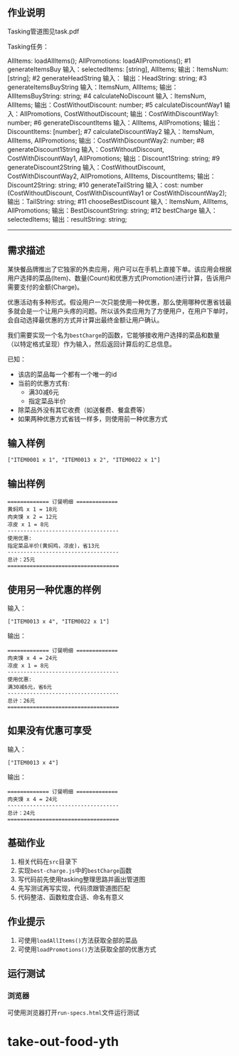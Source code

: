 ## 作业说明

Tasking管道图见task.pdf

Tasking任务：

AllItems: loadAllItems();
AllPromotions: loadAllPromotions();
#1 generateItemsBuy
    输入：selectedItems: [string], AllItems;
    输出：ItemsNum: [string];
#2 generateHeadString
    输入：
    输出：HeadString: string;
#3 generateItemsBuyString
    输入：ItemsNum, AllItems;
    输出：AllItemsBuyString: string;
#4 calculateNoDiscount
    输入：ItemsNum, AllItems;
    输出：CostWithoutDiscount: number;
#5 calculateDiscountWay1
    输入：AllPromotions, CostWithoutDiscount;
    输出：CostWithDiscountWay1: number;
#6 generateDiscountItems
    输入：AllItems, AllPromotions;
    输出：DiscountItems: [number];
#7 calculateDiscountWay2
    输入：ItemsNum, AllItems, AllPromotions;
    输出：CostWithDiscountWay2: number;
#8 generateDiscount1String
    输入：CostWithoutDiscount, CostWithDiscountWay1, AllPromotions;
    输出：Discount1String: string;
#9 generateDiscount2String
    输入：CostWithoutDiscount, CostWithDiscountWay2, AllPromotions, AllItems, DiscountItems;
    输出：Discount2String: string;
#10 generateTailString
    输入：cost: number (CostWithoutDiscount, CostWithDiscountWay1 or CostWithDiscountWay2);
    输出：TailString: string;
#11 chooseBestDiscount
    输入：ItemsNum, AllItems, AllPromotions;
    输出：BestDiscountString: string;
#12 bestCharge
    输入：selectedItems;
    输出：resultString: string;



***

## 需求描述

某快餐品牌推出了它独家的外卖应用，用户可以在手机上直接下单。该应用会根据用户选择的菜品(Item)、数量(Count)和优惠方式(Promotion)进行计算，告诉用户需要支付的金额(Charge)。

优惠活动有多种形式。假设用户一次只能使用一种优惠，那么使用哪种优惠省钱最多就会是一个让用户头疼的问题。所以该外卖应用为了方便用户，在用户下单时，会自动选择最优惠的方式并计算出最终金额让用户确认。

我们需要实现一个名为`bestCharge`的函数，它能够接收用户选择的菜品和数量（以特定格式呈现）作为输入，然后返回计算后的汇总信息。

已知：

- 该店的菜品每一个都有一个唯一的id
- 当前的优惠方式有:
  - 满30减6元
  - 指定菜品半价
- 除菜品外没有其它收费（如送餐费、餐盒费等）
- 如果两种优惠方式省钱一样多，则使用前一种优惠方式

输入样例
-------

```
["ITEM0001 x 1", "ITEM0013 x 2", "ITEM0022 x 1"]
```

输出样例
-------

```
============= 订餐明细 =============
黄焖鸡 x 1 = 18元
肉夹馍 x 2 = 12元
凉皮 x 1 = 8元
-----------------------------------
使用优惠:
指定菜品半价(黄焖鸡，凉皮)，省13元
-----------------------------------
总计：25元
===================================
```

使用另一种优惠的样例
------------------

输入：

```
["ITEM0013 x 4", "ITEM0022 x 1"]
```


输出：

```
============= 订餐明细 =============
肉夹馍 x 4 = 24元
凉皮 x 1 = 8元
-----------------------------------
使用优惠:
满30减6元，省6元
-----------------------------------
总计：26元
===================================
```

如果没有优惠可享受
---------------

输入：

```
["ITEM0013 x 4"]
```

输出：

```
============= 订餐明细 =============
肉夹馍 x 4 = 24元
-----------------------------------
总计：24元
===================================
```


## 基础作业

1. 相关代码在`src`目录下
1. 实现`best-charge.js`中的`bestCharge`函数
1. 写代码前先使用tasking整理思路并画出管道图
1. 先写测试再写实现，代码须跟管道图匹配
1. 代码整洁、函数粒度合适、命名有意义


## 作业提示

1. 可使用`loadAllItems()`方法获取全部的菜品
2. 可使用`loadPromotions()`方法获取全部的优惠方式

## 运行测试

### 浏览器

可使用浏览器打开`run-specs.html`文件运行测试
# take-out-food-yth
